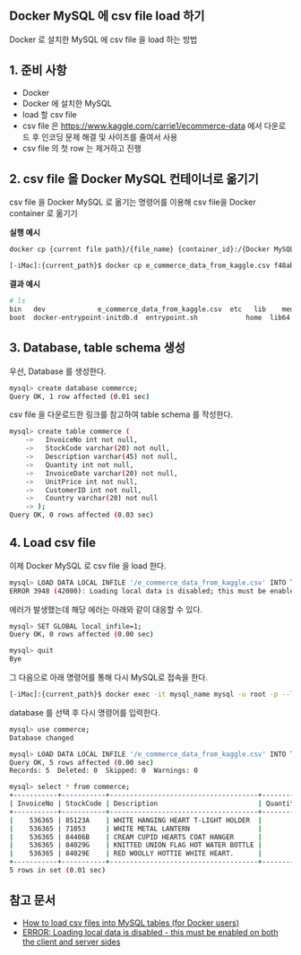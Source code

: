 Docker MySQL 에 csv file load 하기
---

Docker 로 설치한 MySQL 에 csv file 을 load 하는 방법

## 1. 준비 사항
- Docker
- Docker 에 설치한 MySQL
- load 할 csv file
- csv file 은 https://www.kaggle.com/carrie1/ecommerce-data 에서 다운로드 후 인코딩 문제 해결 및 사이즈를 줄여서 사용
- csv file 의 첫 row 는 제거하고 진행

## 2. csv file 을 Docker MySQL 컨테이너로 옮기기
csv file 을 Docker MySQL 로 옮기는 명령어를 이용해 csv file을 Docker container 로 옮기기

**실행 예시**

```bash
docker cp {current file path}/{file_name} {container_id}:/{Docker MySQL dicretory name}/{file_name}
```

```bash
[-iMac]:{current_path}$ docker cp e_commerce_data_from_kaggle.csv f48abbdf3b99:/e_commerce_data_from_kaggle.csv
```

**결과 예시**

```bash
# ls
bin   dev			  e_commerce_data_from_kaggle.csv  etc	 lib	media  opt   root  sbin  sys  usr
boot  docker-entrypoint-initdb.d  entrypoint.sh			   home  lib64	mnt    proc  run   srv	 tmp  var
```

## 3. Database, table schema 생성
우선, Database 를 생성한다.

```bash
mysql> create database commerce;
Query OK, 1 row affected (0.01 sec)
```

csv file 을 다운로드한 링크를 참고하여 table schema 를 작성한다.

```bash
mysql> create table commerce (
    ->   InvoiceNo int not null,
    ->   StockCode varchar(20) not null,
    ->   Description varchar(45) not null,
    ->   Quantity int not null,
    ->   InvoiceDate varchar(20) not null,
    ->   UnitPrice int not null,
    ->   CustomerID int not null,
    ->   Country varchar(20) not null
    -> );
Query OK, 0 rows affected (0.03 sec)
```

## 4. Load csv file
이제 Docker MySQL 로 csv file 을 load 한다.

```bash
mysql> LOAD DATA LOCAL INFILE '/e_commerce_data_from_kaggle.csv' INTO TABLE commerce FIELDS TERMINATED BY ',' LINES TERMINATED BY '\n';
ERROR 3948 (42000): Loading local data is disabled; this must be enabled on both the client and server sides
```

에러가 발생했는데 해당 에러는 아래와 같이 대응할 수 있다.

```bash
mysql> SET GLOBAL local_infile=1;
Query OK, 0 rows affected (0.00 sec)

mysql> quit
Bye
```
그 다음으로 아래 명령어를 통해 다시 MySQL로 접속을 한다.

```bash
[-iMac]:{current_path}$ docker exec -it mysql_name mysql -u root -p --local-infile=1
```

database 를 선택 후 다시 명령어를 입력한다.

```bash
mysql> use commerce;
Database changed

mysql> LOAD DATA LOCAL INFILE '/e_commerce_data_from_kaggle.csv' INTO TABLE commerce FIELDS TERMINATED BY ',' LINES TERMINATED BY '\n';
Query OK, 5 rows affected (0.00 sec)
Records: 5  Deleted: 0  Skipped: 0  Warnings: 0

mysql> select * from commerce;
+-----------+-----------+-------------------------------------+----------+----------------+-----------+------------+----------------+
| InvoiceNo | StockCode | Description                         | Quantity | InvoiceDate    | UnitPrice | CustomerID | Country        |
+-----------+-----------+-------------------------------------+----------+----------------+-----------+------------+----------------+
|    536365 | 85123A    | WHITE HANGING HEART T-LIGHT HOLDER  |        6 | 12/1/2010 8:26 |         3 |      17850 | United Kingdom |
|    536365 | 71053     | WHITE METAL LANTERN                 |        6 | 12/1/2010 8:26 |         3 |      17850 | United Kingdom |
|    536365 | 84406B    | CREAM CUPID HEARTS COAT HANGER      |        8 | 12/1/2010 8:26 |         3 |      17850 | United Kingdom |
|    536365 | 84029G    | KNITTED UNION FLAG HOT WATER BOTTLE |        6 | 12/1/2010 8:26 |         3 |      17850 | United Kingdom |
|    536365 | 84029E    | RED WOOLLY HOTTIE WHITE HEART.      |        6 | 12/1/2010 8:26 |         3 |      17850 | United Kingdom |
+-----------+-----------+-------------------------------------+----------+----------------+-----------+------------+----------------+
5 rows in set (0.01 sec)
```

## 참고 문서
- [How to load csv files into MySQL tables (for Docker users)](https://gist.github.com/jypthemiracle/31a2979d2daca7bbf6625b75a3e5ad30)
- [ERROR: Loading local data is disabled - this must be enabled on both the client and server sides](https://stackoverflow.com/questions/59993844/error-loading-local-data-is-disabled-this-must-be-enabled-on-both-the-client)
